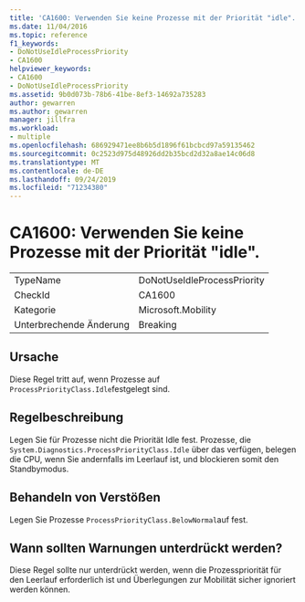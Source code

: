 ```yaml
---
title: 'CA1600: Verwenden Sie keine Prozesse mit der Priorität "idle".'
ms.date: 11/04/2016
ms.topic: reference
f1_keywords:
- DoNotUseIdleProcessPriority
- CA1600
helpviewer_keywords:
- CA1600
- DoNotUseIdleProcessPriority
ms.assetid: 9b0d073b-78b6-41be-8ef3-14692a735283
author: gewarren
ms.author: gewarren
manager: jillfra
ms.workload:
- multiple
ms.openlocfilehash: 686929471ee8b6b5d1896f61bcbcd97a59135462
ms.sourcegitcommit: 0c2523d975d48926dd2b35bcd2d32a8ae14c06d8
ms.translationtype: MT
ms.contentlocale: de-DE
ms.lasthandoff: 09/24/2019
ms.locfileid: "71234380"
---
```

# <a name="ca1600-do-not-use-idle-process-priority"></a>CA1600: Verwenden Sie keine Prozesse mit der Priorität "idle".

|||
|-|-|
|TypeName|DoNotUseIdleProcessPriority|
|CheckId|CA1600|
|Kategorie|Microsoft.Mobility|
|Unterbrechende Änderung|Breaking|

## <a name="cause"></a>Ursache
Diese Regel tritt auf, wenn Prozesse auf `ProcessPriorityClass.Idle`festgelegt sind.

## <a name="rule-description"></a>Regelbeschreibung
Legen Sie für Prozesse nicht die Priorität Idle fest. Prozesse, die `System.Diagnostics.ProcessPriorityClass.Idle` über das verfügen, belegen die CPU, wenn Sie andernfalls im Leerlauf ist, und blockieren somit den Standbymodus.

## <a name="how-to-fix-violations"></a>Behandeln von Verstößen
Legen Sie Prozesse `ProcessPriorityClass.BelowNormal`auf fest.

## <a name="when-to-suppress-warnings"></a>Wann sollten Warnungen unterdrückt werden?
Diese Regel sollte nur unterdrückt werden, wenn die Prozesspriorität für den Leerlauf erforderlich ist und Überlegungen zur Mobilität sicher ignoriert werden können.